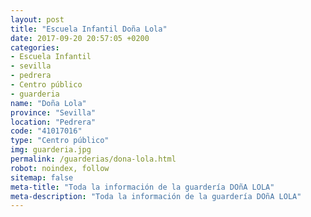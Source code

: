 ```yaml
---
layout: post
title: "Escuela Infantil Doña Lola"
date: 2017-09-20 20:57:05 +0200
categories:
- Escuela Infantil
- sevilla
- pedrera
- Centro público
- guarderia
name: "Doña Lola"
province: "Sevilla"
location: "Pedrera"
code: "41017016"
type: "Centro público"
img: guarderia.jpg
permalink: /guarderias/dona-lola.html
robot: noindex, follow
sitemap: false
meta-title: "Toda la información de la guardería DOñA LOLA"
meta-description: "Toda la información de la guardería DOñA LOLA"
---
```

